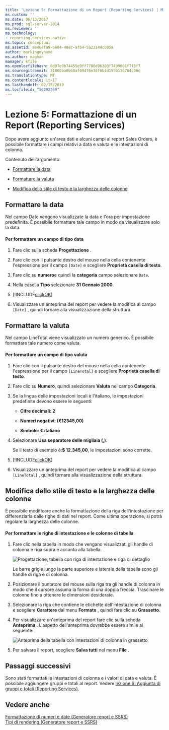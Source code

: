 ```yaml
---
title: 'Lezione 5: Formattazione di un Report (Reporting Services) | Microsoft Docs'
ms.custom: ''
ms.date: 06/13/2017
ms.prod: sql-server-2014
ms.reviewer: ''
ms.technology:
- reporting-services-native
ms.topic: conceptual
ms.assetid: ae46efa9-6e04-48ec-afb4-5a2314dcb05a
author: markingmyname
ms.author: maghan
manager: kfile
ms.openlocfilehash: 0d97e0b74455e9ff7788d96303f7499001f7f3f7
ms.sourcegitcommit: 31800ba0bb0af09476e38f6b4d155b136764c06c
ms.translationtype: MT
ms.contentlocale: it-IT
ms.lasthandoff: 02/15/2019
ms.locfileid: "56292569"
---
```

# <a name="lesson-5-formatting-a-report-reporting-services"></a>Lezione 5: Formattazione di un Report (Reporting Services)
  Dopo avere aggiunto un'area dati e alcuni campi al report Sales Orders, è possibile formattare i campi relativi a data e valuta e le intestazioni di colonna.  
  
 Contenuto dell'argomento:  
  
-   [Formattare la data](#bkmk_format_date)  
  
-   [Formattare la valuta](#bkmk_format_currency)  
  
-   [Modifica dello stile di testo e la larghezza delle colonne](#bkmk_change_textstyle)  
  
##  <a name="bkmk_format_date"></a> Formattare la data  
 Nel campo Date vengono visualizzate la data e l'ora per impostazione predefinita. È possibile formattare tale campo in modo da visualizzare solo la data.  
  
#### <a name="to-format-a-date-field"></a>Per formattare un campo di tipo data  
  
1.  Fare clic sulla scheda **Progettazione** .  
  
2.  Fare clic con il pulsante destro del mouse nella cella contenente l'espressione per il campo `[Date]` e scegliere **Proprietà casella di testo**.  
  
3.  Fare clic su **numero**e quindi la **categoria** campo selezionare `Date`.  
  
4.  Nella casella **Tipo** selezionare **31 Gennaio 2000**.  
  
5.  [!INCLUDE[clickOK](../includes/clickok-md.md)]  
  
6.  Visualizzare un'anteprima del report per vedere la modifica al campo `[Date]` , quindi tornare alla visualizzazione della struttura.  
  
##  <a name="bkmk_format_currency"></a> Formattare la valuta  
 Nel campo LineTotal viene visualizzato un numero generico. È possibile formattare tale numero come valuta.  
  
#### <a name="to-format-a-currency-field"></a>Per formattare un campo di tipo valuta  
  
1.  Fare clic con il pulsante destro del mouse nella cella contenente l'espressione per il campo `[LineTotal]` e scegliere **Proprietà casella di testo**.  
  
2.  Fare clic su **Numero**, quindi selezionare **Valuta** nel campo **Categoria**.  
  
3.  Se la lingua delle impostazioni locali è l'italiano, le impostazioni predefinite devono essere le seguenti:  
  
    -   **Cifre decimali: 2**  
  
    -   **Numeri negativi: (€12345,00)**  
  
    -   **Simbolo: € italiano**  
  
4.  Selezionare **Usa separatore delle migliaia (,)**.  
  
     Se il testo di esempio è:**$ 12.345,00**, le impostazioni sono corrette.  
  
5.  [!INCLUDE[clickOK](../includes/clickok-md.md)]  
  
6.  Visualizzare un'anteprima del report per vedere la modifica al campo `[LineTotal]` , quindi tornare alla visualizzazione della struttura.  
  
##  <a name="bkmk_change_textstyle"></a> Modifica dello stile di testo e la larghezza delle colonne  
 È possibile modificare anche la formattazione della riga dell'intestazione per differenziarla dalle righe di dati nel report. Come ultima operazione, si potrà regolare la larghezza delle colonne.  
  
#### <a name="to-format-header-rows-and-table-columns"></a>Per formattare le righe di intestazione e le colonne di tabella  
  
1.  Fare clic nella tabella in modo che vengano visualizzati gli handle di colonna e riga sopra e accanto alla tabella.  
  
     ![Progettazione, tabella con riga di intestazione e riga di dettaglio](../../2014/tutorials/media/rs-basictabledetailsdesign.gif "progettazione, tabella con riga di intestazione e riga di dettaglio")  
  
     Le barre grigie lungo la parte superiore e laterale della tabella sono gli handle di riga e di colonna.  
  
2.  Posizionare il puntatore del mouse sulla riga tra gli handle di colonna in modo che il cursore assuma la forma di una doppia freccia. Trascinare le colonne fino a ottenere le dimensioni desiderate.  
  
3.  Selezionare la riga che contiene le etichette dell'intestazione di colonna e scegliere **Carattere** dal menu **Formato** , quindi fare clic su **Grassetto**.  
  
4.  Per visualizzare un'anteprima del report fare clic sulla scheda **Anteprima** . L'aspetto dell'anteprima dovrebbe essere simile al seguente:  
  
     ![Anteprima della tabella con intestazioni di colonna in grassetto](../../2014/tutorials/media/rs-basictabledetailsformattedpreview.gif "Anteprima della tabella con intestazioni di colonna in grassetto")  
  
5.  Per salvare il report, scegliere **Salva tutti** nel menu **File** .  
  
## <a name="next-steps"></a>Passaggi successivi  
 Sono stati formattati le intestazioni di colonna e i valori di data e valuta. È possibile aggiungere gruppi e totali al report. Vedere [lezione 6: Aggiunta di gruppi e totali &#40;Reporting Services&#41;](../reporting-services/lesson-6-adding-grouping-and-totals-reporting-services.md).  
  
## <a name="see-also"></a>Vedere anche  
 [Formattazione di numeri e date &#40;Generatore report e SSRS&#41;](report-design/formatting-numbers-and-dates-report-builder-and-ssrs.md)   
 [Tipi di rendering &#40;Generatore report e SSRS&#41;](report-design/rendering-behaviors-report-builder-and-ssrs.md)  
  
  
